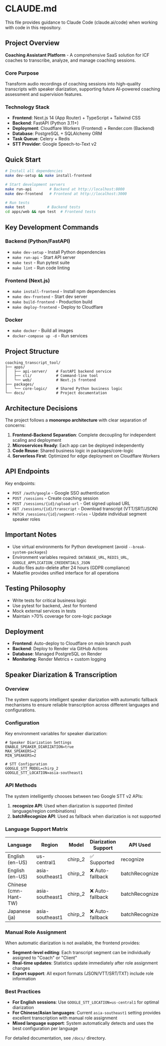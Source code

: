# CLAUDE.md

This file provides guidance to Claude Code (claude.ai/code) when working with code in this repository.

## Project Overview

**Coaching Assistant Platform** - A comprehensive SaaS solution for ICF coaches to transcribe, analyze, and manage coaching sessions.

### Core Purpose
Transform audio recordings of coaching sessions into high-quality transcripts with speaker diarization, supporting future AI-powered coaching assessment and supervision features.

### Technology Stack
- **Frontend**: Next.js 14 (App Router) + TypeScript + Tailwind CSS
- **Backend**: FastAPI (Python 3.11+) 
- **Deployment**: Cloudflare Workers (Frontend) + Render.com (Backend)
- **Database**: PostgreSQL + SQLAlchemy ORM
- **Task Queue**: Celery + Redis
- **STT Provider**: Google Speech-to-Text v2

## Quick Start

```bash
# Install all dependencies
make dev-setup && make install-frontend

# Start development servers
make run-api        # Backend at http://localhost:8000
make dev-frontend   # Frontend at http://localhost:3000

# Run tests
make test          # Backend tests
cd apps/web && npm test  # Frontend tests
```

## Key Development Commands

### Backend (Python/FastAPI)
- `make dev-setup` - Install Python dependencies
- `make run-api` - Start API server
- `make test` - Run pytest suite
- `make lint` - Run code linting

### Frontend (Next.js)
- `make install-frontend` - Install npm dependencies  
- `make dev-frontend` - Start dev server
- `make build-frontend` - Production build
- `make deploy-frontend` - Deploy to Cloudflare

### Docker
- `make docker` - Build all images
- `docker-compose up -d` - Run services

## Project Structure

```
coaching_transcript_tool/
├── apps/              
│   ├── api-server/    # FastAPI backend service
│   ├── cli/           # Command-line tool
│   └── web/           # Next.js frontend
├── packages/          
│   └── core-logic/    # Shared Python business logic
└── docs/              # Project documentation
```

## Architecture Decisions

The project follows a **monorepo architecture** with clear separation of concerns:

1. **Frontend-Backend Separation**: Complete decoupling for independent scaling and deployment
2. **Microservices Ready**: Each app can be deployed independently
3. **Code Reuse**: Shared business logic in packages/core-logic
4. **Serverless First**: Optimized for edge deployment on Cloudflare Workers

## API Endpoints

Key endpoints:
- `POST /auth/google` - Google SSO authentication
- `POST /sessions` - Create coaching session
- `POST /sessions/{id}/upload-url` - Get signed upload URL
- `GET /sessions/{id}/transcript` - Download transcript (VTT/SRT/JSON)
- `PATCH /sessions/{id}/segment-roles` - Update individual segment speaker roles

## Important Notes

- Use virtual environments for Python development (avoid `--break-system-packages`)
- Environment variables required: `DATABASE_URL`, `REDIS_URL`, `GOOGLE_APPLICATION_CREDENTIALS_JSON`
- Audio files auto-delete after 24 hours (GDPR compliance)
- Makefile provides unified interface for all operations

## Testing Philosophy

- Write tests for critical business logic
- Use pytest for backend, Jest for frontend
- Mock external services in tests
- Maintain >70% coverage for core-logic package

## Deployment

- **Frontend**: Auto-deploy to Cloudflare on main branch push
- **Backend**: Deploy to Render via GitHub Actions
- **Database**: Managed PostgreSQL on Render
- **Monitoring**: Render Metrics + custom logging

## Speaker Diarization & Transcription

### Overview
The system supports intelligent speaker diarization with automatic fallback mechanisms to ensure reliable transcription across different languages and configurations.

### Configuration
Key environment variables for speaker diarization:

```env
# Speaker Diarization Settings
ENABLE_SPEAKER_DIARIZATION=true
MAX_SPEAKERS=2
MIN_SPEAKERS=2

# STT Configuration  
GOOGLE_STT_MODEL=chirp_2
GOOGLE_STT_LOCATION=asia-southeast1
```

### API Methods
The system intelligently chooses between two Google STT v2 APIs:

1. **recognize API**: Used when diarization is supported (limited language/region combinations)
2. **batchRecognize API**: Used as fallback when diarization is not supported

### Language Support Matrix

| Language | Region | Model | Diarization Support | API Used |
|----------|--------|--------|-------------------|----------|
| English (en-US) | us-central1 | chirp_2 | ✅ Supported | recognize |
| English (en-US) | asia-southeast1 | chirp_2 | ❌ Auto-fallback | batchRecognize |
| Chinese (cmn-Hant-TW) | asia-southeast1 | chirp_2 | ❌ Auto-fallback | batchRecognize |
| Japanese (ja) | asia-southeast1 | chirp_2 | ❌ Auto-fallback | batchRecognize |

### Manual Role Assignment
When automatic diarization is not available, the frontend provides:
- **Segment-level editing**: Each transcript segment can be individually assigned to "Coach" or "Client"
- **Real-time updates**: Statistics update immediately after role assignment changes
- **Export support**: All export formats (JSON/VTT/SRT/TXT) include role information

### Best Practices
- **For English sessions**: Use `GOOGLE_STT_LOCATION=us-central1` for optimal diarization
- **For Chinese/Asian languages**: Current `asia-southeast1` setting provides excellent transcription with manual role assignment
- **Mixed language support**: System automatically detects and uses the best configuration per language

For detailed documentation, see `/docs/` directory.